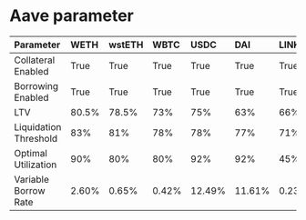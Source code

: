 # Aave parameter
|               Parameter |    WETH |  wstETH |    WBTC |    USDC |     DAI |    LINK |    AAVE |   cbETH |    USDT |    rETH |    LUSD |     CRV |     MKR |     SNX |     BAL |     UNI |     LDO |     ENS |   1INCH |    FRAX |     GHO |     RPL |    sDAI |     STG |     KNC |     FXS |  crvUSD |   PYUSD |   weETH |   osETH |    USDe |    ETHx |   sUSDe |    tBTC |   cbBTC |    USDS |   rsETH |
|:------------------------|:--------|:--------|:--------|:--------|:--------|:--------|:--------|:--------|:--------|:--------|:--------|:--------|:--------|:--------|:--------|:--------|:--------|:--------|:--------|:--------|:--------|:--------|:--------|:--------|:--------|:--------|:--------|:--------|:--------|:--------|:--------|:--------|:--------|:--------|:--------|:--------|:--------|
|      Collateral Enabled |    True |    True |    True |    True |    True |    True |    True |    True |    True |    True |   False |    True |    True |    True |    True |    True |    True |    True |    True |   False |   False |   False |    True |   False |   False |   False |   False |    True |    True |    True |    True |    True |    True |    True |    True |    True |    True |
|       Borrowing Enabled |    True |    True |    True |    True |    True |    True |   False |    True |    True |    True |    True |    True |    True |    True |    True |    True |    True |    True |    True |    True |    True |    True |   False |    True |    True |    True |    True |    True |    True |    True |    True |    True |   False |    True |    True |    True |    True |
|                     LTV |   80.5% |   78.5% |     73% |     75% |     63% |     66% |     66% |     75% |     75% |     75% |      0% |     35% |     65% |     49% |     57% |     65% |     40% |     39% |     57% |      0% |      0% |      0% |     75% |      0% |      0% |      0% |      0% |     75% |   77.5% |   72.5% |     72% |   74.5% |     72% |     73% |     73% |     75% |     72% |
|   Liquidation Threshold |     83% |     81% |     78% |     78% |     77% |     71% |     73% |     79% |     78% |     79% |     77% |     41% |     70% |     65% |     59% |     74% |     50% |     49% |     67% |     72% |      0% |      0% |     78% |     37% |     37% |     42% |      0% |     78% |     80% |     75% |     75% |     77% |     75% |     78% |     78% |     78% |     75% |
|     Optimal Utilization |     90% |     80% |     80% |     92% |     92% |     45% |     45% |     45% |     92% |     45% |     80% |     70% |     45% |     80% |     80% |     45% |     45% |     45% |     45% |     90% |     99% |     80% |     90% |     45% |     45% |     45% |     80% |     80% |     30% |     45% |     80% |     45% |     90% |     45% |     45% |     92% |     45% |
|    Variable Borrow Rate |   2.60% |   0.65% |   0.42% |  12.49% |  11.61% |   0.23% |   0.00% |   2.07% |  10.31% |   0.36% |  15.27% |  13.21% |   0.22% |   3.60% |   5.79% |   0.39% |   0.26% |   0.53% |   4.95% |  11.73% |   9.42% |   3.99% |   0.00% |   0.33% |   3.32% |   0.26% |  24.10% |  10.86% |   1.05% |   0.58% |   7.72% |   0.06% |   0.00% |   0.21% |   0.38% |  12.70% |   0.00% |
